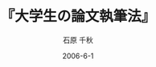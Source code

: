 ---
title: "『大学生の論文執筆法』"
description: "大学生にとって、論文を書くとはどういうことか。誰のために書くのか。何のために書くのか。大学での授業の受け方や大学院レベルでの研究報告書の作法、社会に出てからの書き方まで、論文執筆の秘伝を公開する。かつて流行った決め言葉の歴史や、カルチュラル・スタディーズが隆盛となったここ最近の学問の流れをも視野に入れた、実用書でもあり、読み物でもある新しい論文入門。"
date: 2006-6-1
draft: false
hideToc: false
enableToc: true
enableTocContent: false
author: "石原 千秋"
tags: 
- 入門書
- 大学生活
category: 
- 大学生活
series:
- ちくま新書
- 早稲田大学必修基礎演習テキスト100(2020年度)
image: images/feature2/content.png
---